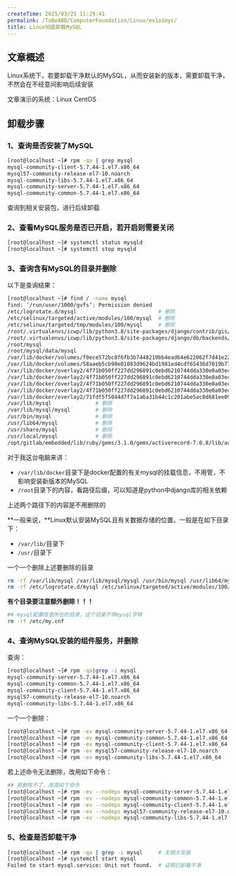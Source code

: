```yaml
---
createTime: 2025/03/25 11:29:41
permalink: /ToBeABD/ComputerFoundation/Linux/ev1o1myc/
title: Linux彻底卸载MySQL
---
```

## 文章概述

Linux系统下，若要卸载干净默认的MySQL，从而安装新的版本，需要卸载干净，不然会在不经意间影响后续安装

文章演示的系统：Linux CentOS

## 卸载步骤

### 1、查询是否安装了MySQL

```sh
[root@localhost ~]# rpm -qa | grep mysql
mysql-community-client-5.7.44-1.el7.x86_64
mysql57-community-release-el7-10.noarch
mysql-community-libs-5.7.44-1.el7.x86_64
mysql-community-server-5.7.44-1.el7.x86_64
mysql-community-common-5.7.44-1.el7.x86_64
```

查询到相关安装包，进行后续卸载

### 2、查看MySQL服务是否已开启，若开启则需要关闭

```sh
[root@localhost ~]# systemctl status mysqld
[root@localhost ~]# systemctl stop mysqld
```

### 3、查询含有MySQL的目录并删除

以下是查询结果：

```sh
[root@localhost ~]# find / -name mysql
find: ‘/run/user/1000/gvfs’: Permission denied
/etc/logrotate.d/mysql							# 删除
/etc/selinux/targeted/active/modules/100/mysql	# 删除
/etc/selinux/targeted/tmp/modules/100/mysql		# 删除
/root/.virtualenvs/icwp/lib/python3.8/site-packages/django/contrib/gis/db/backends/mysql
/root/.virtualenvs/icwp/lib/python3.8/site-packages/django/db/backends/mysql
/root/mysql
/root/mysql/data/mysql
/var/lib/docker/volumes/f0ece572bc8f6fb3b7448210bb4ead64e622062f7d41e225d17b99659e945b6a/_data/mysql
/var/lib/docker/volumes/58aaeb5cb98e01083d9624bd1981ed4cdf65436d7019b77b471e6bd0cefa9e3b/_data/mysql
/var/lib/docker/overlay2/4f71b050ff227dd296891c0ebd6210744dda330e0a03ec3ed2616c537809ea98/diff/etc/mysql
/var/lib/docker/overlay2/4f71b050ff227dd296891c0ebd6210744dda330e0a03ec3ed2616c537809ea98/diff/usr/bin/mysql
/var/lib/docker/overlay2/4f71b050ff227dd296891c0ebd6210744dda330e0a03ec3ed2616c537809ea98/diff/usr/lib/mysql
/var/lib/docker/overlay2/4f71b050ff227dd296891c0ebd6210744dda330e0a03ec3ed2616c537809ea98/diff/var/lib/mysql
/var/lib/docker/overlay2/71fdf5f5044d7f7a1a6a31b44c1c201abe5ac8d681ee09bf66120a77225d2f66/diff/etc/mysql
/var/lib/mysql				# 删除
/var/lib/mysql/mysql		# 删除
/usr/bin/mysql				# 删除
/usr/lib64/mysql			# 删除
/usr/share/mysql			# 删除
/usr/local/mysql			# 删除
/opt/gitlab/embedded/lib/ruby/gems/3.1.0/gems/activerecord-7.0.8/lib/active_record/connection_adapters/mysql
```

对于我这台电脑来讲：

- `/var/lib/docker`目录下是docker配置的有关mysql的挂载信息，不用管，不影响安装新版本的MySQL
- `/root`目录下的内容，看路径后缀，可以知道是python中django库的相关依赖

上述两个路径下的内容是不用删除的

**一般来说，**Linux默认安装MySQL且有关数据存储的位置，一般是在如下目录下：

- `/var/lib/`目录下
- `/usr/`目录下

一个一个删除上述要删除的目录

```sh
rm -rf /var/lib/mysql /var/lib/mysql/mysql /usr/bin/mysql /usr/lib64/mysql /usr/share/mysql /usr/local/mysql
rm -rf /etc/logrotate.d/mysql /etc/selinux/targeted/active/modules/100/mysql /etc/selinux/targeted/tmp/modules/100/mysql
```

**有个目录要注意额外删除！！！**

```sh
## mysql配置信息所在的目录，这个目录不带mysql字样
rm -rf /etc/my.cnf
```

### 4、查询MySQL安装的组件服务，并删除

查询：

```sh
[root@localhost ~]# rpm -qa|grep -i mysql
mysql-community-server-5.7.44-1.el7.x86_64
mysql-community-common-5.7.44-1.el7.x86_64
mysql-community-client-5.7.44-1.el7.x86_64
mysql57-community-release-el7-10.noarch
mysql-community-libs-5.7.44-1.el7.x86_64
```

一个一个删除：

```sh
[root@localhost ~]# rpm -ev mysql-community-server-5.7.44-1.el7.x86_64
[root@localhost ~]# rpm -ev mysql-community-common-5.7.44-1.el7.x86_64
[root@localhost ~]# rpm -ev mysql-community-client-5.7.44-1.el7.x86_64
[root@localhost ~]# rpm -ev mysql57-community-release-el7-10.noarch
[root@localhost ~]# rpm -ev mysql-community-libs-5.7.44-1.el7.x86_64
```

若上述命令无法删除，改用如下命令：

```sh
## 若删除不了，改用如下命令
[root@localhost ~]# rpm -ev --nodeps mysql-community-server-5.7.44-1.el7.x86_64
[root@localhost ~]# rpm -ev --nodeps mysql-community-common-5.7.44-1.el7.x86_64
[root@localhost ~]# rpm -ev --nodeps mysql-community-client-5.7.44-1.el7.x86_64
[root@localhost ~]# rpm -ev --nodeps mysql57-community-release-el7-10.noarch
[root@localhost ~]# rpm -ev --nodeps mysql-community-libs-5.7.44-1.el7.x86_64
```

### 5、检查是否卸载干净

```sh
[root@localhost ~]# rpm -qa | grep -i mysql		# 无相关安装
[root@localhost ~]# systemctl start mysql
Failed to start mysql.service: Unit not found.	# 证明已卸载干净
```
